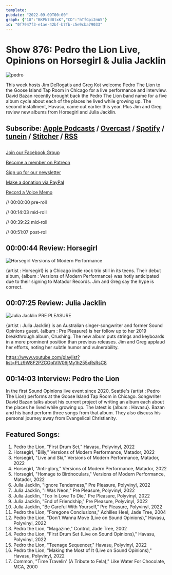 ```yaml
---
template: 
pubdate: "2022-09-09T00:00"
graph: {"18":"BKPk7d8txK","CD":"hTfGpi2nW5"}
id: "0f7947f3-e1ae-42bf-b7fb-c5e9cba79033"
---
```






# Show 876: Pedro the Lion Live, Opinions on Horsegirl & Julia Jacklin

![pedro](https://static.soundopinions.org/images/2022/pedro.png)

This week hosts Jim DeRogatis and Greg Kot welcome Pedro The Lion to the Goose Island Tap Room in Chicago for a live performance and interview. David Bazan recently brought back the Pedro The Lion band name for a five album cycle about each of the places he lived while growing up. The second installment, Havasu, came out earlier this year. Plus Jim and Greg review new albums from Horsegirl and Julia Jacklin. 



## Subscribe: [Apple Podcasts](https://itunes.apple.com/us/podcast/sound-opinions/id94793843) / [Overcast](https://overcast.fm/itunes94793843/sound-opinions) / [Spotify](https://open.spotify.com/show/1kNR8YL7TBrQuRxDdS4wtU) / [tunein](https://tunein.com/podcasts/Music-Podcasts/Sound-Opinions-p60273/) / [Stitcher](http://www.stitcher.com/podcast/sound-opinions) / [RSS](https://feeds.simplecast.com/Nn6fjnB0)



## 

[Join our Facebook Group](https://bit.ly/3sivr9T)

[Become a member on Patreon](https://bit.ly/3slWZvc)

[Sign up for our newsletter](https://bit.ly/3eEvRnG)

[Make a donation via PayPal](https://bit.ly/3dmt9lU)

[Record a Voice Memo](https://bit.ly/2RyD5Ah)

// 00:00:00 pre-roll

// 00:14:03 mid-roll

// 00:39:22 mid-roll

// 00:51:07 post-roll



## 00:00:44 Review: Horsegirl

![Horsegirl Versions of Modern Performance](https://static.soundopinions.org/assets/876/181.jpg)

{artist : Horsegirl} is a Chicago indie rock trio still in its teens. Their debut album, {album : Versions of Modern Performance} was hotly anticipated due to their signing to Matador Records. Jim and Greg say the hype is correct.



## 00:07:25 Review: Julia Jacklin

![Julia Jacklin PRE PLEASURE](https://static.soundopinions.org/assets/876/CD3.jpg)

{artist : Julia Jacklin} is an Australian singer-songwriter and former Sound Opinions guest. {album : Pre Pleasure} is her follow up to her 2019 breakthrough album, Crushing. The new album puts strings and keyboards in a more prominent position than previous releases. Jim and Greg applaud her efforts, noting her subtle humor and vulnerability.

https://www.youtube.com/playlist?list=PLz9W8F2PZCOpIVIV06jMy1h255xRsRsC8



## 00:14:03 Interview: Pedro the Lion

In the first Sound Opinions live event since 2020, Seattle's {artist : Pedro The Lion} performs at the Goose Island Tap Room in Chicago. Songwriter David Bazan talks about his current project of writing an album each about the places he lived while growing up. The latest is {album : Havasu}. Bazan and his band perform three songs from that album. They also discuss his personal journey away from Evangelical Christianity.



## Featured Songs:

1. Pedro the Lion, "First Drum Set," Havasu, Polyvinyl, 2022
2. Horsegirl, "Billy," Versions of Modern Performance, Matador, 2022
3. Horsegirl, "Live and Ski," Versions of Modern Performance, Matador, 2022
4. Horsegirl, "Anti-glory," Versions of Modern Performance, Matador, 2022
5. Horsegirl, "Homage to Birdnoculars," Versions of Modern Performance, Matador, 2022
6. Julia Jacklin, "Ignore Tenderness," Pre Pleasure, Polyvinyl, 2022
7. Julia Jacklin, "I Was Neon," Pre Pleasure, Polyvinyl, 2022
8. Julia Jacklin, "Too In Love To Die," Pre Pleasure, Polyvinyl, 2022
9. Julia Jacklin, "End of Friendship," Pre Pleasure, Polyvinyl, 2022
10. Julia Jacklin, "Be Careful With Yourself," Pre Pleasure, Polyvinyl, 2022
11. Pedro the Lion, "Foregone Conclusions," Achilles Heel, Jade Tree, 2004
12. Pedro the Lion, "Don't Wanna Move (Live on Sound Opinions)," Havasu, Polyvinyl, 2022
13. Pedro the Lion, "Magazine," Control, Jade Tree, 2002
14. Pedro the Lion, "First Drum Set (Live on Sound Opinions)," Havasu, Polyvinyl, 2022
15. Pedro the Lion, "Teenage Sequencer," Havasu, Polyvinyl, 2022
16. Pedro the Lion, "Making the Most of It (Live on Sound Opinions)," Havasu, Polyvinyl, 2022
17. Common, "Time Travelin' (A Tribute to Fela)," Like Water For Chocolate, MCA, 2000